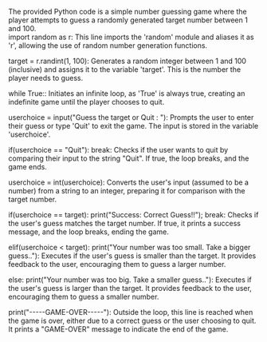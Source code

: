 The provided Python code is a simple number guessing game where the player attempts to guess a randomly generated target number between 1 and 100.<br>
import random as r: This line imports the 'random' module and aliases it as 'r', allowing the use of random number generation functions.<br>

target = r.randint(1, 100): Generates a random integer between 1 and 100 (inclusive) and assigns it to the variable 'target'. This is the number the player needs to guess.<br>

while True:: Initiates an infinite loop, as 'True' is always true, creating an indefinite game until the player chooses to quit.<br>

userchoice = input("Guess the target or Quit : "): Prompts the user to enter their guess or type 'Quit' to exit the game. The input is stored in the variable 'userchoice'.<br>

if(userchoice == "Quit"): break: Checks if the user wants to quit by comparing their input to the string "Quit". If true, the loop breaks, and the game ends.<br>

userchoice = int(userchoice): Converts the user's input (assumed to be a number) from a string to an integer, preparing it for comparison with the target number.<br>

if(userchoice == target): print("Success: Correct Guess!!"); break: Checks if the user's guess matches the target number. If true, it prints a success message, and the loop breaks, ending the game.<br>

elif(userchoice < target): print("Your number was too small. Take a bigger guess.."): Executes if the user's guess is smaller than the target. It provides feedback to the user, encouraging them to guess a larger number.<br>

else: print("Your number was too big. Take a smaller guess.."): Executes if the user's guess is larger than the target. It provides feedback to the user, encouraging them to guess a smaller number.<br>

print("-----GAME-OVER-----"): Outside the loop, this line is reached when the game is over, either due to a correct guess or the user choosing to quit. It prints a "GAME-OVER" message to indicate the end of the game.<br>
